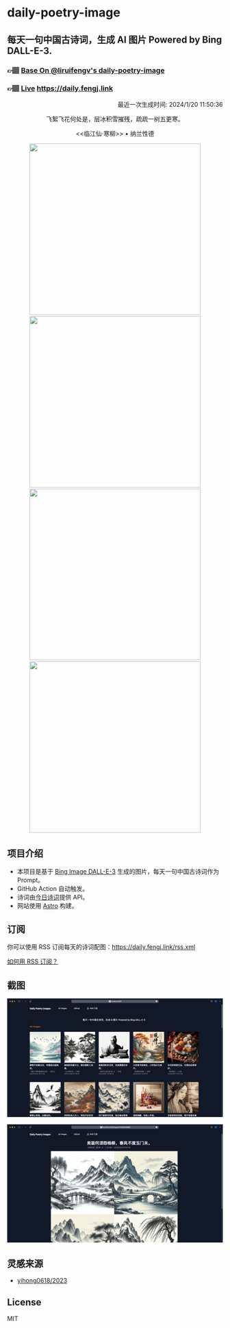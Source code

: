 
# daily-poetry-image

## 每天一句中国古诗词，生成 AI 图片 Powered by Bing DALL-E-3.

### 👉🏽 [Base On @liruifengv's daily-poetry-image](https://github.com/liruifengv/daily-poetry-image)

### 👉🏽 [Live](https://daily.fengj.link) https://daily.fengj.link

<p align="right">
  最近一次生成时间: 2024/1/20 11:50:36
</p>
<p align="center">
飞絮飞花何处是，层冰积雪摧残，疏疏一树五更寒。
</p>
<p align="center">
<<临江仙·寒柳>> • 纳兰性德
</p>
<p align="center">
<img src="https://tse2.mm.bing.net/th/id/OIG1.HeNbtMpGtXfxx4duj7Nl" height="400" width="400" />
<img src="https://tse2.mm.bing.net/th/id/OIG1.UvnF_.adMFPeAOGtay9." height="400" width="400" />
<img src="https://tse2.mm.bing.net/th/id/OIG1.uyrKmRof.WpGHMFRz8Fe" height="400" width="400" />
<img src="https://tse1.mm.bing.net/th/id/OIG1.AE5lHKdGLB.heU657ISI" height="400" width="400" />
</p>

## 项目介绍

-   本项目是基于 [Bing Image DALL-E-3](https://www.bing.com/images/create) 生成的图片，每天一句中国古诗词作为 Prompt。
-   GitHub Action 自动触发。
-   诗词由[今日诗词](https://www.jinrishici.com/)提供 API。
-   网站使用 [Astro](https://astro.build) 构建。

## 订阅

你可以使用 RSS 订阅每天的诗词配图：https://daily.fengj.link/rss.xml

[如何用 RSS 订阅？](https://zhuanlan.zhihu.com/p/55026716)

## 截图

![图片列表](./screenshots/Snipaste_2023-12-28_21-00-26.png)

![图片详情](./screenshots/Snipaste_2023-12-28_21-00-53.png)

## 灵感来源

-   [yihong0618/2023](https://github.com/yihong0618/2023)

## License

MIT
